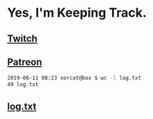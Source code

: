 # Yes, I'm Keeping Track.

## [Twitch](https://twitch.tv/ojreeves)
## [Patreon](https://patreon.com/ojreeves)

```bash
2019-06-11 08:23 xorcat@box $ wc -l log.txt
49 log.txt
```

## [log.txt](/log.txt)

